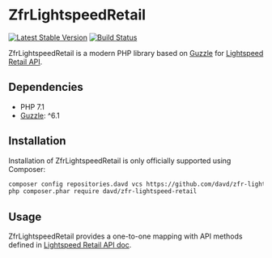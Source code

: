 ZfrLightspeedRetail
=============

[![Latest Stable Version](https://poser.pugx.org/zfr/zfr-lightspeed-retail/v/stable.png)](https://packagist.org/packages/zfr/zfr-lightspeed-retail)
[![Build Status](https://travis-ci.org/zf-fr/zfr-lightspeed-retail.svg)](https://travis-ci.org/zf-fr/zfr-lightspeed-retail)

ZfrLightspeedRetail is a modern PHP library based on [Guzzle](https://github.com/guzzle/guzzle)
for [Lightspeed Retail API](http://developers.lightspeedhq.com/retail).

## Dependencies

* PHP 7.1
* [Guzzle](https://github.com/guzzle/guzzle): ^6.1

## Installation

Installation of ZfrLightspeedRetail is only officially supported using Composer:

```sh
composer config repositories.davd vcs https://github.com/davd/zfr-lightspeed-retail
php composer.phar require davd/zfr-lightspeed-retail
```

## Usage

ZfrLightspeedRetail provides a one-to-one mapping with API methods defined in
[Lightspeed Retail API doc](http://developers.lightspeedhq.com/retail).
